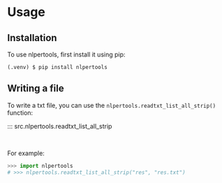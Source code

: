 Usage
=====

Installation
------------

To use nlpertools, first install it using pip:

```console
(.venv) $ pip install nlpertools
```

Writing a file
----------------

To write a txt file, you can use the
`nlpertools.readtxt_list_all_strip()` function:

::: src.nlpertools.readtxt_list_all_strip



<br>


For example:

[//]: #  (这里需要测试一下不用src对不对，以及下面一行不注释对不对)
```python
>>> import nlpertools
# >>> nlpertools.readtxt_list_all_strip("res", "res.txt")
```

